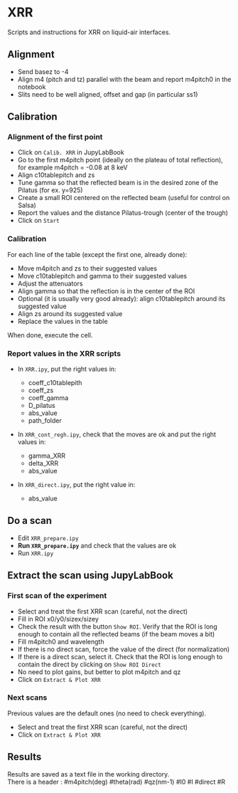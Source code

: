 # XRR

Scripts and instructions for XRR on liquid-air interfaces.

## Alignment

- Send basez to -4
- Align m4 (pitch and tz) parallel with the beam and report m4pitch0 in the notebook
- Slits need to be well aligned, offset and gap (in particular ss1)

## Calibration

### Alignment of the first point
- Click on ```Calib. XRR``` in JupyLabBook
- Go to the first m4pitch point (ideally on the plateau of total reflection), for example m4pitch = -0.08 at 8 keV
- Align c10tablepitch and zs
- Tune gamma so that the reflected beam is in the desired zone of the Pilatus (for ex. y=925)
- Create a small ROI centered on the reflected beam (useful for control on Salsa)
- Report the values and the distance Pilatus-trough (center of the trough)
- Click on ```Start```

### Calibration
For each line of the table (except the first one, already done):
- Move m4pitch and zs to their suggested values
- Move c10tablepitch and gamma to their suggested values
- Adjust the attenuators
- Align gamma so that the reflection is in the center of the ROI
- Optional (it is usually very good already): align c10tablepitch around its suggested value
- Align zs around its suggested value
- Replace the values in the table

When done, execute the cell.

### Report values in the XRR scripts
- In ```XRR.ipy```, put the right values in:
    - coeff_c10tablepith
    - coeff_zs
    - coeff_gamma
    - D_pilatus
    - abs_value
    - path_folder  
    
    
- In ```XRR_cont_regh.ipy```, check that the moves are ok and put the right values in:
    - gamma_XRR
    - delta_XRR
    - abs_value  


- In ```XRR_direct.ipy```, put the right value in:
    - abs_value  

## Do a scan
- Edit ```XRR_prepare.ipy```
- **Run ```XRR_prepare.ipy```** and check that the values are ok
- Run ```XRR.ipy```

## Extract the scan using JupyLabBook

### First scan of the experiment
- Select and treat the first XRR scan (careful, not the direct)
- Fill in ROI x0/y0/sizex/sizey
- Check the result with the button ```Show ROI```. Verify that the ROI is long enough to contain all the reflected beams (if the beam moves a bit)
- Fill m4pitch0 and wavelength
- If there is no direct scan, force the value of the direct (for normalization)
- If there is a direct scan, select it. Check that the ROI is long enough to contain the direct by clicking on ```Show ROI Direct```
- No need to plot gains, but better to plot m4pitch and qz
- Click on ```Extract & Plot XRR```

### Next scans
Previous values are the default ones (no need to check everything).
- Select and treat the first XRR scan (careful, not the direct)
- Click on ```Extract & Plot XRR```

## Results
Results are saved as a text file in the working directory.  
There is a header : #m4pitch(deg)    #theta(rad)    #qz(nm-1)    #I0    #I    #direct    #R
